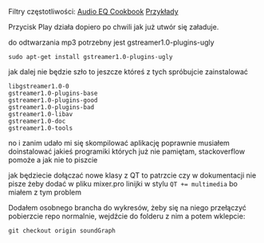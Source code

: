 Filtry częstotliwości:
[Audio EQ Cookbook](http://www.musicdsp.org/files/Audio-EQ-Cookbook.txt)
[Przykłady](http://blog.bjornroche.com/2012/08/basic-audio-eqs.html)

Przycisk Play działa dopiero po chwili jak już utwór się załaduje.

do odtwarzania mp3 potrzebny jest gstreamer1.0-plugins-ugly
```
sudo apt-get install gstreamer1.0-plugins-ugly
```

jak dalej nie będzie szło to jeszcze któreś z tych spróbujcie zainstalować 
```
libgstreamer1.0-0
gstreamer1.0-plugins-base
gstreamer1.0-plugins-good
gstreamer1.0-plugins-bad 
gstreamer1.0-libav
gstreamer1.0-doc
gstreamer1.0-tools
```

no i zanim udało mi się skompilować aplikację poprawnie musiałem doinstalować jakieś programiki których już nie pamiętam, stackoverflow pomoże a jak nie to piszcie

jak będziecie dołączać nowe klasy z QT to patrzcie czy w dokumentacji nie pisze żeby dodać w pliku mixer.pro linijki w stylu `QT += multimedia` bo miałem z tym problem

Dodałem osobnego brancha do wykresów, żeby się na niego przełączyć pobierzcie repo normalnie, wejdźcie do folderu z nim a potem wklepcie:
```
git checkout origin soundGraph
```
